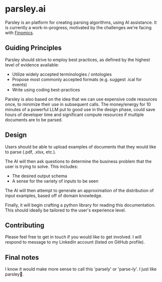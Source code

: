 # parsley.ai

Parsley is an platform for creating parsing algorithms, using AI assistance. It is currently a work-in-progress, motivated by the challenges we're facing with [Finomics](https://finomics.app).

## Guiding Principles

Parsley should strive to employ best practices, as defined by the highest level of evidence available:

- Utilize widely accepted terminologies / ontologies
- Propose most commonly accepted formats (e.g. suggest .ical for events)
- Write using coding best-practices

Parsley is also based on the idea that we can use expensive code resources once, to minimize their use in subsequent calls. The money/energy for 10 minutes of a powerful LLM put to good use in the design phase, could save hours of developer time and significant compute resources if multiple documents are to be parsed.

## Design

Users should be able to upload examples of documents that they would like to parse (.pdf, .xlsx, etc.).

The AI will then ask questions to determine the business problem that the user is trying to solve. This includes:

- The desired output schema
- A sense for the variety of inputs to be seen

The AI will then attempt to generate an approximation of the distribution of input examples, based off of domain knowledge.

Finally, it will begin crafting a python library for reading this documentation. This should ideally be tailored to the user's experience level.

## Contributing

Please feel free to get in touch if you would like to get involved. I will respond to message to my LinkedIn account (listed on GitHub profile).

## Final notes

I know it would make more sense to call this 'parsely' or 'parse-ly'. I just like parsley🌿.